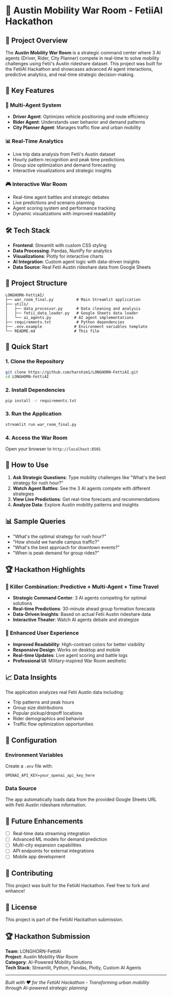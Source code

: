 # 🚁 Austin Mobility War Room - FetiiAI Hackathon

## 🎯 Project Overview

The **Austin Mobility War Room** is a strategic command center where 3 AI agents (Driver, Rider, City Planner) compete in real-time to solve mobility challenges using Fetii's Austin rideshare dataset. This project was built for the FetiiAI Hackathon and showcases advanced AI agent interactions, predictive analytics, and real-time strategic decision-making.

## 🚀 Key Features

### 🤖 Multi-Agent System
- **Driver Agent**: Optimizes vehicle positioning and route efficiency
- **Rider Agent**: Understands user behavior and demand patterns  
- **City Planner Agent**: Manages traffic flow and urban mobility

### 📊 Real-Time Analytics
- Live trip data analysis from Fetii's Austin dataset
- Hourly pattern recognition and peak time predictions
- Group size optimization and demand forecasting
- Interactive visualizations and strategic insights

### 🎮 Interactive War Room
- Real-time agent battles and strategic debates
- Live predictions and scenario planning
- Agent scoring system and performance tracking
- Dynamic visualizations with improved readability

## 🛠️ Tech Stack

- **Frontend**: Streamlit with custom CSS styling
- **Data Processing**: Pandas, NumPy for analytics
- **Visualizations**: Plotly for interactive charts
- **AI Integration**: Custom agent logic with data-driven insights
- **Data Source**: Real Fetii Austin rideshare data from Google Sheets

## 📁 Project Structure

```
LONGHORN-FettiAI/
├── war_room_final.py          # Main Streamlit application
├── utils/
│   ├── data_processor.py      # Data cleaning and analysis
│   ├── fetii_data_loader.py   # Google Sheets data loader
│   └── ai_agents.py          # AI agent implementations
├── requirements.txt           # Python dependencies
├── .env.example              # Environment variables template
└── README.md                 # This file
```

## 🚀 Quick Start

### 1. Clone the Repository
```bash
git clone https://github.com/harshim1/LONGHORN-FettiAI.git
cd LONGHORN-FettiAI
```

### 2. Install Dependencies
```bash
pip install -r requirements.txt
```

### 3. Run the Application
```bash
streamlit run war_room_final.py
```

### 4. Access the War Room
Open your browser to `http://localhost:8501`

## 🎯 How to Use

1. **Ask Strategic Questions**: Type mobility challenges like "What's the best strategy for rush hour?"
2. **Watch Agent Battles**: See the 3 AI agents compete with different strategies
3. **View Live Predictions**: Get real-time forecasts and recommendations
4. **Analyze Data**: Explore Austin mobility patterns and insights

## 📊 Sample Queries

- "What's the optimal strategy for rush hour?"
- "How should we handle campus traffic?"
- "What's the best approach for downtown events?"
- "When is peak demand for group rides?"

## 🏆 Hackathon Highlights

### 🥇 Killer Combination: Predictive + Multi-Agent + Time Travel
- **Strategic Command Center**: 3 AI agents competing for optimal solutions
- **Real-time Predictions**: 30-minute ahead group formation forecasts
- **Data-Driven Insights**: Based on actual Fetii Austin rideshare data
- **Interactive Theater**: Watch AI agents debate and strategize

### 🎨 Enhanced User Experience
- **Improved Readability**: High-contrast colors for better visibility
- **Responsive Design**: Works on desktop and mobile
- **Real-time Updates**: Live agent scoring and battle logs
- **Professional UI**: Military-inspired War Room aesthetic

## 📈 Data Insights

The application analyzes real Fetii Austin data including:
- Trip patterns and peak hours
- Group size distributions
- Popular pickup/dropoff locations
- Rider demographics and behavior
- Traffic flow optimization opportunities

## 🔧 Configuration

### Environment Variables
Create a `.env` file with:
```
OPENAI_API_KEY=your_openai_api_key_here
```

### Data Source
The app automatically loads data from the provided Google Sheets URL with Fetii Austin rideshare information.

## 🎯 Future Enhancements

- [ ] Real-time data streaming integration
- [ ] Advanced ML models for demand prediction
- [ ] Multi-city expansion capabilities
- [ ] API endpoints for external integrations
- [ ] Mobile app development

## 🤝 Contributing

This project was built for the FetiiAI Hackathon. Feel free to fork and enhance!

## 📄 License

This project is part of the FetiiAI Hackathon submission.

## 🏆 Hackathon Submission

**Team**: LONGHORN-FettiAI  
**Project**: Austin Mobility War Room  
**Category**: AI-Powered Mobility Solutions  
**Tech Stack**: Streamlit, Python, Pandas, Plotly, Custom AI Agents

---

*Built with ❤️ for the FetiiAI Hackathon - Transforming urban mobility through AI-powered strategic planning*
